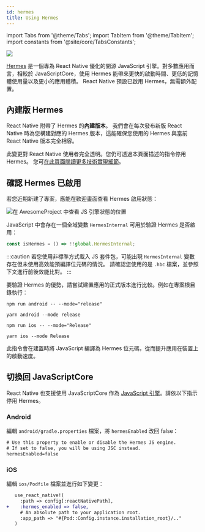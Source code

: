 ```yaml
---
id: hermes
title: Using Hermes
---
```


import Tabs from '@theme/Tabs'; import TabItem from '@theme/TabItem'; import constants from '@site/core/TabsConstants';

<a href="https://hermesengine.dev">
  <img width={300} height={300} className="hermes-logo" src="/docs/assets/HermesLogo.svg" style={{height: "auto"}}/>
</a>

[Hermes](https://hermesengine.dev) 是一個專為 React Native 優化的開源 JavaScript 引擎。對多數應用而言，相較於 JavaScriptCore，使用 Hermes 能帶來更快的啟動時間、更低的記憶體使用量以及更小的應用體積。
React Native 預設已啟用 Hermes，無需額外配置。

## 內建版 Hermes

React Native 附帶了 Hermes 的**內建版本**。
我們會在每次發布新版 React Native 時為您構建對應的 Hermes 版本，這能確保您使用的 Hermes 與當前 React Native 版本完全相容。

此變更對 React Native 使用者完全透明。您仍可透過本頁面描述的指令停用 Hermes。
您可[在此頁面閱讀更多技術實現細節](/architecture/bundled-hermes)。

## 確認 Hermes 已啟用

若您近期新建了專案，應能在歡迎畫面查看 Hermes 啟用狀態：

![在 AwesomeProject 中查看 JS 引擎狀態的位置](/docs/assets/HermesApp.jpg)

JavaScript 中會存在一個全域變數 `HermesInternal` 可用於驗證 Hermes 是否啟用：

```jsx
const isHermes = () => !!global.HermesInternal;
```

:::caution
若您使用非標準方式載入 JS 套件包，可能出現 `HermesInternal` 變數存在但未使用高效能預編譯位元碼的情況。
請確認您使用的是 `.hbc` 檔案，並參照下文進行前後效能比對。
:::

要驗證 Hermes 的優勢，請嘗試建置應用的正式版本進行比較。例如在專案根目錄執行：

<Tabs groupId="platform" queryString defaultValue={constants.defaultPlatform} values={constants.platforms} className="pill-tabs">
<TabItem value="android">

[//]: # 'Android'

<Tabs groupId="package-manager" queryString defaultValue={constants.defaultPackageManager} values={constants.packageManagers}>
<TabItem value="npm">

```shell
npm run android -- --mode="release"
```

</TabItem>
<TabItem value="yarn">

```shell
yarn android --mode release
```

</TabItem>
</Tabs>

</TabItem>
<TabItem value="ios">

[//]: # 'iOS'

<Tabs groupId="package-manager" queryString defaultValue={constants.defaultPackageManager} values={constants.packageManagers}>
<TabItem value="npm">

```shell
npm run ios -- --mode="Release"
```

</TabItem>
<TabItem value="yarn">

```shell
yarn ios --mode Release
```

</TabItem>
</Tabs>

</TabItem>
</Tabs>

此指令會在建置時將 JavaScript 編譯為 Hermes 位元碼，從而提升應用在裝置上的啟動速度。

## 切換回 JavaScriptCore

React Native 也支援使用 JavaScriptCore 作為 [JavaScript 引擎](javascript-environment)。請依以下指示停用 Hermes。

### Android

編輯 `android/gradle.properties` 檔案，將 `hermesEnabled` 改回 false：

```diff
# Use this property to enable or disable the Hermes JS engine.
# If set to false, you will be using JSC instead.
hermesEnabled=false
```

### iOS

編輯 `ios/Podfile` 檔案並進行如下變更：

```diff
   use_react_native!(
     :path => config[:reactNativePath],
+    :hermes_enabled => false,
     # An absolute path to your application root.
     :app_path => "#{Pod::Config.instance.installation_root}/.."
   )
```